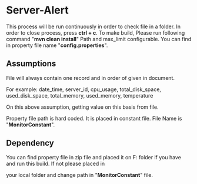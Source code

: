 # Server-Alert
This process will be run continuously in order to check file in a folder.
In order to close process, press **ctrl + c**.
To make build, Please run following command "**mvn clean install**"
Path and max_limit configurable. You can find in property file name "**config.properties**".
  

## Assumptions

File will always contain one record and in order of given in document.

For example: date_time, server_id, cpu_usage, total_disk_space, used_disk_space, total_memory, used_memory, temperature

On this above assumption, getting value on this basis from file.

Property file path is hard coded. It is placed in constant file. File Name is "**MonitorConstant**".


## Dependency

You can find property file in zip file and placed it on F: folder if you have and run this build. If not please placed in

your local folder and change path in "**MonitorConstant**" file.
